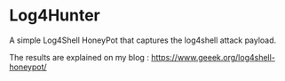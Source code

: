 # Log4Hunter
A simple Log4Shell HoneyPot that captures the log4shell attack payload.

The results are explained on my blog :  https://www.geeek.org/log4shell-honeypot/
